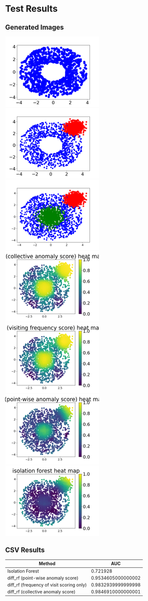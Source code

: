 # Test Results

## Generated Images

<img src="clusters_donnuts0.png" width="300" style="margin-right: 10px;" />
<img src="clusters_donnuts1.png" width="300" style="margin-right: 10px;" />
<img src="clusters_donnuts2.png" width="300" style="margin-right: 10px;" />
<img src="heatmap_diff_rf_collective_score.png" width="300" style="margin-right: 10px;" />
<img src="heatmap_diff_rf_freq_score.png" width="300" style="margin-right: 10px;" />
<img src="heatmap_diff_rf_point_wise_score.png" width="300" style="margin-right: 10px;" />
<img src="heatmap_if.png" width="300" style="margin-right: 10px;" />


## CSV Results

| Method | AUC |
| --- | --- |
| Isolation Forest | 0.721928 |
| diff_rf (point-wise anomaly score) | 0.9534605000000002 |
| diff_rf (frequency of visit scoring only) | 0.9832939999999998 |
| diff_rf (collective anomaly score) | 0.9846910000000001 |


